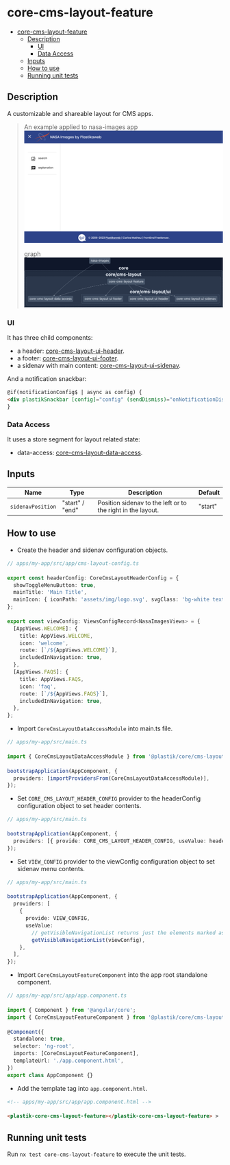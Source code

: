 # core-cms-layout-feature

- [core-cms-layout-feature](#core-cms-layout-feature)
  - [Description](#description)
    - [UI](#ui)
    - [Data Access](#data-access)
  - [Inputs](#inputs)
  - [How to use](#how-to-use)
  - [Running unit tests](#running-unit-tests)

## Description

A customizable and shareable layout for CMS apps.

> An example applied to nasa-images app
> ![core-cms-layout-feature-ui](core-cms-layout-ui.png)
>
> graph
> ![core-cms-layout-feature-graph](core-cms-layout-feature.png)

### UI

It has three child components:

- a header: [core-cms-layout-ui-header](../../cms-layout/ui/header/README.md).
- a footer: [core-cms-layout-ui-footer](../../cms-layout/ui/footer/README.md).
- a sidenav with main content: [core-cms-layout-ui-sidenav](../../cms-layout/ui/sidenav/README.md).

And a notification snackbar:

```html
@if(notificationConfig$ | async as config) {
<div plastikSnackbar [config]="config" (sendDismiss)="onNotificationDismiss()"></div>
}
```

### Data Access

It uses a store segment for layout related state:

- data-access: [core-cms-layout-data-access](../../cms-layout/data-access/README.md).

## Inputs

| Name              | Type            | Description                                                 | Default |
| ----------------- | --------------- | ----------------------------------------------------------- | ------- |
| `sidenavPosition` | "start" / "end" | Position sidenav to the left or to the right in the layout. | "start" |

## How to use

- Create the header and sidenav configuration objects.

```typescript
// apps/my-app/src/app/cms-layout-config.ts

export const headerConfig: CoreCmsLayoutHeaderConfig = {
  showToggleMenuButton: true,
  mainTitle: 'Main Title',
  mainIcon: { iconPath: 'assets/img/logo.svg', svgClass: 'bg-white text-black w-[80px]' },
};

export const viewConfig: ViewsConfigRecord<NasaImagesViews> = {
  [AppViews.WELCOME]: {
    title: AppViews.WELCOME,
    icon: 'welcome',
    route: [`/${AppViews.WELCOME}`],
    includedInNavigation: true,
  },
  [AppViews.FAQS]: {
    title: AppViews.FAQS,
    icon: 'faq',
    route: [`/${AppViews.FAQS}`],
    includedInNavigation: true,
  },
};
```

- Import `CoreCmsLayoutDataAccessModule` into main.ts file.

```typescript
// apps/my-app/src/main.ts

import { CoreCmsLayoutDataAccessModule } from '@plastik/core/cms-layout/data-access';

bootstrapApplication(AppComponent, {
  providers: [importProvidersFrom(CoreCmsLayoutDataAccessModule)],
});
```

- Set `CORE_CMS_LAYOUT_HEADER_CONFIG` provider to the headerConfig configuration object to set header contents.

```typescript
// apps/my-app/src/main.ts

bootstrapApplication(AppComponent, {
  providers: [{ provide: CORE_CMS_LAYOUT_HEADER_CONFIG, useValue: headerConfig }],
});
```

- Set `VIEW_CONFIG` provider to the viewConfig configuration object to set sidenav menu contents.

```typescript
// apps/my-app/src/main.ts

bootstrapApplication(AppComponent, {
  providers: [
    {
      provide: VIEW_CONFIG,
      useValue:
        // getVisibleNavigationList returns just the elements marked as `includedInNavigation = true` in viewConfig.
        getVisibleNavigationList(viewConfig),
    },
  ],
});
```

- Import `CoreCmsLayoutFeatureComponent` into the app root standalone component.

```typescript
// apps/my-app/src/app/app.component.ts

import { Component } from '@angular/core';
import { CoreCmsLayoutFeatureComponent } from '@plastik/core/cms-layout';

@Component({
  standalone: true,
  selector: 'ng-root',
  imports: [CoreCmsLayoutFeatureComponent],
  templateUrl: './app.component.html',
})
export class AppComponent {}
```

- Add the template tag into `app.component.html`.

```html
<!-- apps/my-app/src/app/app.component.html -->

<plastik-core-cms-layout-feature></plastik-core-cms-layout-feature> >
```

## Running unit tests

Run `nx test core-cms-layout-feature` to execute the unit tests.

